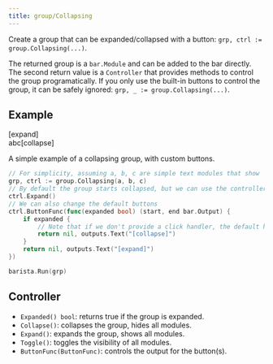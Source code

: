 ```yaml
---
title: group/Collapsing
---
```


Create a group that can be expanded/collapsed with a button: `grp, ctrl := group.Collapsing(...)`.

The returned group is a `bar.Module` and can be added to the bar directly. The second return value
is a `Controller` that provides methods to control the group programatically. If you only use the
built-in buttons to control the group, it can be safely ignored: `grp, _ := group.Collapsing(...)`.

## Example

<div class="module-example-out"><span>[expand]</span></div>
<div class="module-example-out"><span>a</span><span>b</span><span>c</span><span>[collapse]</span></div>

A simple example of a collapsing group, with custom buttons.

```go
// For simplicity, assuming a, b, c are simple text modules that show 'a', 'b', and 'c'.
grp, ctrl := group.Collapsing(a, b, c)
// By default the group starts collapsed, but we can use the controller to expand it.
ctrl.Expand()
// We can also change the default buttons
ctrl.ButtonFunc(func(expanded bool) (start, end bar.Output) {
	if expanded {
		// Note that if we don't provide a click handler, the default handler will be used.
		return nil, outputs.Text("[collapse]")
	}
	return nil, outputs.Text("[expand]")
})

barista.Run(grp)
```

## Controller

- `Expanded() bool`: returns true if the group is expanded.
- `Collapse()`: collapses the group, hides all modules.
- `Expand()`: expands the group, shows all modules.
- `Toggle()`: toggles the visibility of all modules.
- `ButtonFunc(ButtonFunc)`: controls the output for the button(s).
